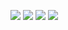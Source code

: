![](https://raw.githubusercontent.com/RoseThorn78/RoseThorn78/master/generated/overview.svg#gh-dark-mode-only)
![](https://raw.githubusercontent.com/RoseThorn78/RoseThorn78/master/generated/overview.svg#gh-light-mode-only)
![](https://raw.githubusercontent.com/RoseThorn78/RoseThorn78/master/generated/languages.svg#gh-dark-mode-only)
![](https://raw.githubusercontent.com/RoseThorn78/RoseThorn78/master/generated/languages.svg#gh-light-mode-only)
